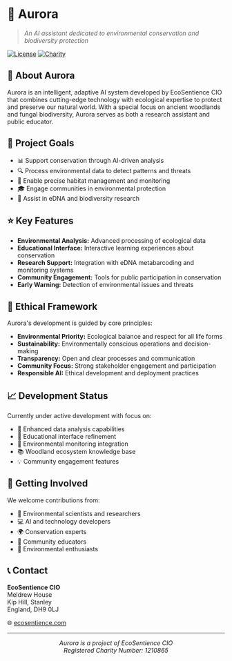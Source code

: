 # 🤖 Aurora

> *An AI assistant dedicated to environmental conservation and biodiversity protection*

[![License](https://img.shields.io/badge/license-MIT-blue.svg)](LICENSE)
[![Charity](https://img.shields.io/badge/registered_charity-1210865-green.svg)](https://register-of-charities.charitycommission.gov.uk/charity-search/-/charity-details/1210865)

## 🌿 About Aurora

Aurora is an intelligent, adaptive AI system developed by EcoSentience CIO that combines cutting-edge technology with ecological expertise to protect and preserve our natural world. With a special focus on ancient woodlands and fungal biodiversity, Aurora serves as both a research assistant and public educator.

## 🎯 Project Goals

- 📊 Support conservation through AI-driven analysis
- 🔍 Process environmental data to detect patterns and threats
- 🌳 Enable precise habitat management and monitoring
- 🎓 Engage communities in environmental protection
- 🧬 Assist in eDNA and biodiversity research

## ⭐ Key Features

- **Environmental Analysis:** Advanced processing of ecological data
- **Educational Interface:** Interactive learning experiences about conservation
- **Research Support:** Integration with eDNA metabarcoding and monitoring systems
- **Community Engagement:** Tools for public participation in conservation
- **Early Warning:** Detection of environmental issues and threats

## 🤝 Ethical Framework

Aurora's development is guided by core principles:

- **Environmental Priority:** Ecological balance and respect for all life forms
- **Sustainability:** Environmentally conscious operations and decision-making
- **Transparency:** Open and clear processes and communication
- **Community Focus:** Strong stakeholder engagement and participation
- **Responsible AI:** Ethical development and deployment practices

## 📈 Development Status

Currently under active development with focus on:

- 🔄 Enhanced data analysis capabilities
- 👥 Educational interface refinement
- 🔗 Environmental monitoring integration
- 📚 Woodland ecosystem knowledge base
- 💡 Community engagement features

## 🌟 Getting Involved

We welcome contributions from:

- 🧪 Environmental scientists and researchers
- 💻 AI and technology developers
- 🌍 Conservation experts
- 📗 Community educators
- 🌱 Environmental enthusiasts

## 📞 Contact

**EcoSentience CIO**  
Meldrew House  
Kip Hill, Stanley  
England, DH9 0LJ

🌐 [ecosentience.com](https://ecosentience.com)

---

<div align="center">

*Aurora is a project of EcoSentience CIO*  
*Registered Charity Number: 1210865*

</div>